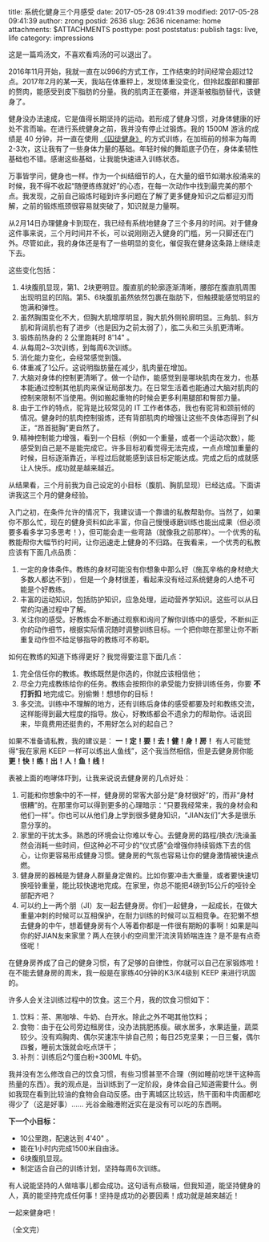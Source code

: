 title: 系统化健身三个月感受
date: 2017-05-28 09:41:39
modified: 2017-05-28 09:41:39
author: zrong
postid: 2636
slug: 2636
nicename: home
attachments: $ATTACHMENTS
posttype: post
poststatus: publish
tags: live, life
category: impressions

这是一篇鸡汤文，不喜欢看鸡汤的可以退出了。

2016年11月开始，我就一直在以996的方式工作，工作结束的时间经常会超过12点。2017年2月的某一天，我站在体重秤上，发现体重没变化，但拎起腹部和腰部的赘肉，能感受到皮下脂肪的分量。我的肌肉正在萎缩，并逐渐被脂肪替代，该健身了。

<!--more-->

健身没办法速成，它是值得长期坚持的运动。若形成了健身习惯，对身体健康的好处不言而喻。在进行系统健身之前，我并没有停止过锻炼。我的 1500M 游泳的成绩是 40 分钟，并一直在使用 [《囚徒健身》][1] 的方式训练，在加班前的频率为每周2-3次，这让我有了一些身体力量的基础。年轻时候的舞蹈底子仍在，身体柔韧性基础也不错。感谢这些基础，让我能快速进入训练状态。

万事皆学问，健身也一样。作为一个纠结细节的人，在大量的细节如潮水般涌来的时候，我不得不收起“随便练练就好”的心态，在每一次动作中找到最完美的那个点。我发现，之前自己锻炼时碰到许多问题在了解了更多健身知识之后都迎刃而解，之前的锻炼瓶颈很容易就突破了，知识就是力量啊。

从2月14日办理健身卡到现在，我已经有系统地健身了三个多月的时间。对于健身这件事来说，三个月时间并不长，可以说刚刚迈入健身的门槛，另一只脚还在门外。尽管如此，我的身体还是有了一些明显的变化，催促我在健身这条路上继续走下去。

这些变化包括：

1. 4块腹肌显现，第1、2块更明显。腹直肌的轮廓逐渐清晰，腰部在腹直肌周围出现明显的凹陷。第5、6块腹肌虽然依然包裹在脂肪下，但触摸能感觉明显的饱满和弹性。
2. 虽然胸围变化不大，但胸大肌增厚明显，胸大肌外侧轮廓明显。三角肌、斜方肌和背阔肌也有了进步（也是因为之前太弱了），肱二头和三头肌更清晰。
3. 锻炼前热身的 2 公里跑耗时 8'14" 。
4. 从每周2~3次训练，到每周6次训练。
5. 消化能力变化，会经常感觉到饿。 
6. 体重减了1公斤。这说明脂肪量在减少，肌肉量在增加。
7. 大脑对身体的控制更清晰了。做一个动作，能感觉到是哪块肌肉在发力，也基本能通过控制其他肌肉来保证局部发力。在日常生活着也能通过大脑对肌肉的控制来限制不当使用。例如搬起重物的时候会更多利用腿部和臀部力量。
8. 由于工作的特点，驼背是比较常见的 IT 工作者体态，我也有驼背和颈前倾的情况。健身时的肌肉控制锻炼，还有背部肌肉的增强让这些不良体态得到了纠正，“昂首挺胸”更自然了。
9. 精神控制能力增强，看到一个目标（例如一个重量，或者一个运动次数），能感受到自己是不是能完成它。许多目标初看觉得无法完成，一点点增加重量的时候，目标逐渐靠近，半程过后就能感到该目标定能达成。完成之后的成就感让人快乐。成功就是越来越近。

从结果看，三个月前我为自己设定的小目标（腹肌、胸肌显现）已经达成。下面讲讲我这三个月的健身经验。

入门之初，在条件允许的情况下，我建议请一个靠谱的私教帮助你。当然了，如果你不那么忙，现在的健身资料如此丰富，你自己慢慢琢磨训练也能出成果（但必须要多看多学习多思考！），但可能会走一些弯路（就像我之前那样）。一个优秀的私教能帮你大幅节约时间，让你迅速走上健身的不归路。在我看来，一个优秀的私教应该有下面几点品质：

1. 一定的身体条件。教练的身材可能没有你想象中那么好（施瓦辛格的身材绝大多数人都达不到），但是一个身材很差，看起来没有经过系统健身的人绝不可能是个好教练。
2. 丰富的运动知识，包括防护知识，应急处理，运动营养学知识。这些可以从日常的沟通过程中了解。
3. 关注你的感受。好教练会不断通过观察和询问了解你训练中的感受，不断纠正你的动作细节，根据实际情况随时调整训练目标。一个把你晾在那里让你不断重复动作但不给足够指导的教练可不称职。

如何在教练的知道下练得更好？我觉得要注意下面几点：

1. 完全信任你的教练。教练既然是你选的，你就应该相信他；
2. 尽全力完成教练给你的任务。教练会按照你的承受能力安排训练任务，你要 **不打折扣** 地完成它。别偷懒！想想你的目标！
3. 多交流。训练中不理解的地方，还有训练后身体的感受都要及时和教练交流，这样能得到最大程度的指导。放心，好教练都会不遗余力的帮助你。话说回来，毕竟费用还挺贵的，不用好怎么对的起自己？

如果不准备请私教，我的建议是： **一！定！要！去！健！身！房！** 有人可能觉得“我在家用 KEEP 一样可以练出人鱼线”，这个我当然相信，但是去健身房你能 **更！快！练！出！人！鱼！线！**

表被上面的咆哮体吓到，让我来说说去健身房的几点好处：

1. 可能和你想象中的不一样，健身房的常客大部分是“身材很好”的，而非“身材很糟”的。在那里你可以得到更多的心理暗示：“只要我经常来，我的身材会和他们一样”。你也可以从他们身上学到很多健身知识，“JIAN友们”大多是很乐意分享的。
2. 家里的干扰太多。熟悉的环境会让你难以专心。去健身房的路程/换衣/洗澡虽然会消耗一些时间，但这种必不可少的“仪式感”会增强你持续锻炼下去的信心，让你更容易形成健身习惯。健身房的气氛也容易让你的健身激情被快速点燃。
3. 健身房的器械是为健身人群量身定做的。比如你要冲击大重量，或者要快速切换哑铃重量，能比较快速地完成。在家里，你总不能把4磅到15公斤的哑铃全部配齐吧？
4. 可以约上一两个朋（JI）友一起去健身房。你们一起健身，一起成长，在做大重量冲刺的时候可以互相保护，在耐力训练的时候可以互相竞争。在犯懒不想去健身的中午，想着健身房有个人等着你都是一件很有期盼的事啊！如果是叫你的好JIAN友来家里？两人在狭小的空间里汗流浃背娇喘连连？是不是有点奇怪呢！

在健身房养成了自己的健身习惯，有了足够的自律性，你就可以自己在家锻炼啦！在不能去健身房的周末，我一般是在家练40分钟的K3/K4级别 KEEP 来进行巩固的。

许多人会关注训练过程中的饮食。这三个月，我的饮食习惯如下：

1. 饮料：茶、黑咖啡、牛奶、白开水。除此之外不喝其他饮料；
2. 食物：由于在公司旁边租房住，没办法挑肥拣瘦。碳水居多，水果适量，蔬菜较少。没有鸡胸肉、偶尔买速冻牛排自己煎；每日25克坚果；一日三餐，偶尔四餐，睡前太饿就会吃点饼干；
3. 补剂：训练后2勺蛋白粉+300ML 牛奶。

我并没有怎么修改自己的饮食习惯，有些习惯甚至不合理（例如睡前吃饼干这种高热量的东西）。我的观点是，当训练到了一定阶段，身体会自己知道需要什么。例如我现在看到比较油的食物会自动反感。由于离城区比较远，热干面和牛肉面都吃得少了（这是好事）…… 光谷金融港附近实在是没有可以吃的东西啊。

**下一个小目标：**

- 10公里跑，配速达到 4'40" 。
- 能在1小时内完成1500米自由泳。
- 6块腹肌显现。
- 制定适合自己的训练计划，坚持每周6次训练。

有人说能坚持的人做啥事儿都会成功。这句话有点极端，但我知道，能坚持健身的人，真的能坚持完成任何事！坚持是成功的必要因素！成功就是越来越近！

一起来健身吧！

（全文完）

[1]: http://zengrong.net/post/2328.htm
